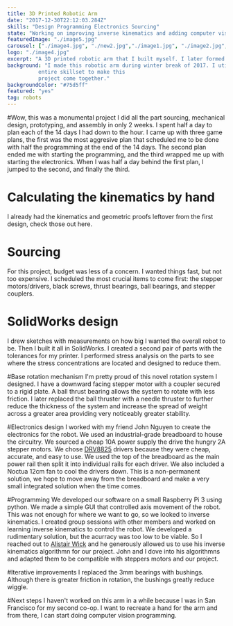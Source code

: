 ```yaml
---
title: 3D Printed Robotic Arm
date: "2017-12-30T22:12:03.284Z"
skills: "Design Programming Electronics Sourcing"
state: "Working on improving inverse kinematics and adding computer vision"
featuredImage: "./image5.jpg"
carousel: ["./image4.jpg", "./new2.jpg","./image1.jpg", "./image2.jpg", "./image3.jpg",  ]
logo: "./image4.jpg"
excerpt: "A 3D printed robotic arm that I built myself. I later formed a group to bring it to the next level." 
background: "I made this robotic arm during winter break of 2017. I utilized my
          entire skillset to make this
          project come together."
backgroundColor: "#75d5ff"    
featured: "yes"
tag: robots
---
```


#Wow, this was a monumental project
I did all the part sourcing, mechanical design, prototyping, and assembly in only 2 weeks. I spent half a day to plan each of the 14 days I had down to the hour. I came up with three game plans, the first was the most aggresive plan that scheduled me to be done with half the programming at the end of the 14 days. The second plan ended me with starting the programming, and the third wrapped me up with starting the electronics. When I was half a day behind the first plan, I jumped to the second, and finally the third.

# Calculating the kinematics by hand
I already had the kinematics and geometric proofs leftover from the first design, check those out here.

# Sourcing
For this project, budget was less of a concern. I wanted things fast, but not too expensive. I scheduled the most crucial items to come first: the stepper motors/drivers, black screws, thrust bearings, ball bearings, and stepper couplers.

# SolidWorks design
I drew sketches with measurements on how big I wanted the overall robot to be. Then I built it all in SolidWorks. I created a second pair of parts with the tolerances for my printer. I performed stress analysis on the parts to see where the stress concentrations are located and designed to reduce them.

#Base rotation mechanism
I'm pretty proud of this novel rotation system I designed. I have a downward facing stepper motor with a coupler secured to a rigid plate. A ball thrust bearing allows the system to rotate with less friction. I later replaced the ball thruster with a needle thruster to further reduce the thickness of the system and increase the spread of weight across a greater area providing very noticeably greater stability. 

#Electronics design
I worked with my friend John Nguyen to create the electronics for the robot. We used an industrial-grade breadboard to house the circuitry. We sourced a cheap 10A power supply the drive the hungry 2A stepper motors. We chose [DRV8825](https://www.pololu.com/product/2133) drivers because they were cheap, accurate, and easy to use. We used the top of the breadboard as the main power rail then split it into individual rails for each driver. We also included a Noctua 12cm fan to cool the drivers down. This is a non-permanent solution, we hope to move away from the breadboard and make a very small integrated solution when the time comes.

#Programming
We developed our software on a small Raspberry Pi 3 using python. We made a simple GUI that controlled axis movement of the robot. This was not enough for where we want to go, so we looked to inverse kinematics. I created group sessions with other members and worked on learning inverse kinematics to control the robot. We developed a rudimentary solution, but the acurracy was too low to be viable. So I reached out to [Alistair Wick](https://www.linkedin.com/in/alistairwick/) and he generously allowed us to use his inverse kinematics algorithmn for our project. John and I dove into his algorithmns and adapted them to be compatible with steppers motors and our project. 

#Iterative improvements
I replaced the 3mm bearings with bushings. Although there is greater friction in rotation, the bushings greatly reduce wiggle.

#Next steps
I haven't worked on this arm in a while because I was in San Francisco for my second co-op. I want to recreate a hand for the arm and from there, I can start doing computer vision programming.